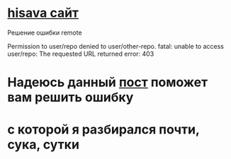 # [hisava сайт][hisava-site]

Решение ошибки remote

Permission to user/repo denied to user/other-repo. fatal:
  unable to access user/repo:
    The requested URL returned error:
      403

# Надеюсь данный [пост][post] поможет вам решить ошибку
# с которой я разбирался почти, сука, сутки


[post]:         https://htmlblog.github.io/permission-to-denied-to-git-error-403?ysclid=ll2bbj73l8740385929
[hisava-site]:  https://hisava.github.io/
